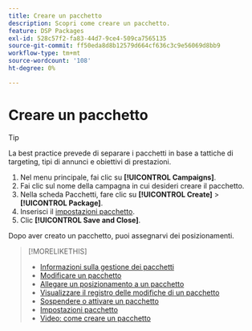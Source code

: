 ```yaml
---
title: Creare un pacchetto
description: Scopri come creare un pacchetto.
feature: DSP Packages
exl-id: 528c57f2-fa83-44d7-9ce4-509ca7565135
source-git-commit: ff50eda8d8b12579d664cf636c3c9e56069d8bb9
workflow-type: tm+mt
source-wordcount: '108'
ht-degree: 0%

---
```


# Creare un pacchetto

>[!TIP]
>
>La best practice prevede di separare i pacchetti in base a tattiche di targeting, tipi di annunci e obiettivi di prestazioni.

1. Nel menu principale, fai clic su **[!UICONTROL Campaigns]**.
1. Fai clic sul nome della campagna in cui desideri creare il pacchetto.
1. Nella scheda Pacchetti, fare clic su **[!UICONTROL Create]** > **[!UICONTROL Package]**.
1. Inserisci il [impostazioni pacchetto](package-settings.md).
1. Clic **[!UICONTROL Save and Close]**.

Dopo aver creato un pacchetto, puoi assegnarvi dei posizionamenti.

>[!MORELIKETHIS]
>
>* [Informazioni sulla gestione dei pacchetti](package-about.md)
>* [Modificare un pacchetto](package-edit.md)
>* [Allegare un posizionamento a un pacchetto](package-attach-placement.md)
>* [Visualizzare il registro delle modifiche di un pacchetto](package-change-log.md)
>* [Sospendere o attivare un pacchetto](package-pause-activate.md)
>* [Impostazioni pacchetto](package-settings.md)
>* [Video: come creare un pacchetto](https://experienceleague.adobe.com/docs/advertising-learn/tutorials/dsp/package-create.html)

